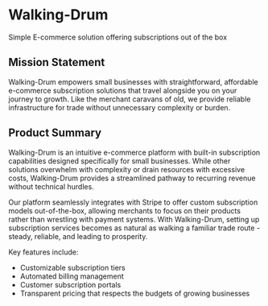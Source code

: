 # Walking-Drum
Simple E-commerce solution offering subscriptions out of the box

## Mission Statement
Walking-Drum empowers small businesses with straightforward, affordable e-commerce subscription solutions that travel alongside you on your journey to growth. Like the merchant caravans of old, we provide reliable infrastructure for trade without unnecessary complexity or burden.

## Product Summary
Walking-Drum is an intuitive e-commerce platform with built-in subscription capabilities designed specifically for small businesses. While other solutions overwhelm with complexity or drain resources with excessive costs, Walking-Drum provides a streamlined pathway to recurring revenue without technical hurdles.

Our platform seamlessly integrates with Stripe to offer custom subscription models out-of-the-box, allowing merchants to focus on their products rather than wrestling with payment systems. With Walking-Drum, setting up subscription services becomes as natural as walking a familiar trade route - steady, reliable, and leading to prosperity.

Key features include:
- Customizable subscription tiers
- Automated billing management
- Customer subscription portals
- Transparent pricing that respects the budgets of growing businesses
